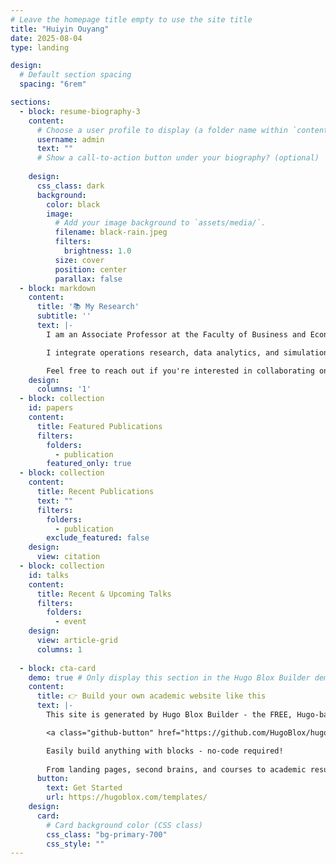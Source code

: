 ```yaml
---
# Leave the homepage title empty to use the site title
title: "Huiyin Ouyang"
date: 2025-08-04
type: landing

design:
  # Default section spacing
  spacing: "6rem"

sections:
  - block: resume-biography-3
    content:
      # Choose a user profile to display (a folder name within `content/authors/`)
      username: admin
      text: ""
      # Show a call-to-action button under your biography? (optional)
      
    design:
      css_class: dark
      background:
        color: black
        image:
          # Add your image background to `assets/media/`.
          filename: black-rain.jpeg
          filters:
            brightness: 1.0
          size: cover
          position: center
          parallax: false
  - block: markdown
    content:
      title: '📚 My Research'
      subtitle: ''
      text: |-
        I am an Associate Professor at the Faculty of Business and Economics, The University of Hong Kong. My research focuses on healthcare operations, stochastic modeling, and decision-making under uncertainty, with a particular emphasis on optimizing resource allocation in critical care and emergency settings.

        I integrate operations research, data analytics, and simulation-based methods to address real-world challenges in healthcare and beyond. My work spans topics such as ICU bed allocation, emergency department staffing, and physician scheduling, aiming to improve system efficiency and patient outcomes in high-stakes environments. My research has been published in leading journals like Operations Research, Management Science, and MSOM. Beyond academia, I actively collaborate with hospitals and industry partners to translate my findings into impactful, data-driven solutions.

        Feel free to reach out if you're interested in collaborating on research, applying analytics in healthcare, or exploring innovative solutions for operational challenges.😃
    design:
      columns: '1'
  - block: collection
    id: papers
    content:
      title: Featured Publications
      filters:
        folders:
          - publication
        featured_only: true
  - block: collection
    content:
      title: Recent Publications
      text: ""
      filters:
        folders:
          - publication
        exclude_featured: false
    design:
      view: citation
  - block: collection
    id: talks
    content:
      title: Recent & Upcoming Talks
      filters:
        folders:
          - event
    design:
      view: article-grid
      columns: 1
  
  - block: cta-card
    demo: true # Only display this section in the Hugo Blox Builder demo site
    content:
      title: 👉 Build your own academic website like this
      text: |-
        This site is generated by Hugo Blox Builder - the FREE, Hugo-based open source website builder trusted by 250,000+ academics like you.

        <a class="github-button" href="https://github.com/HugoBlox/hugo-blox-builder" data-color-scheme="no-preference: light; light: light; dark: dark;" data-icon="octicon-star" data-size="large" data-show-count="true" aria-label="Star HugoBlox/hugo-blox-builder on GitHub">Star</a>

        Easily build anything with blocks - no-code required!
        
        From landing pages, second brains, and courses to academic resumés, conferences, and tech blogs.
      button:
        text: Get Started
        url: https://hugoblox.com/templates/
    design:
      card:
        # Card background color (CSS class)
        css_class: "bg-primary-700"
        css_style: ""
---
```

